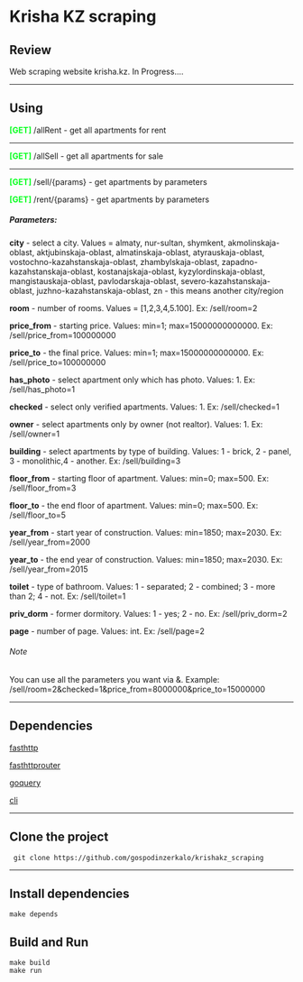 <h1>Krisha KZ scraping</h1>
<h2>Review</h2>
<p>Web scraping website krisha.kz. In Progress....</p><hr>
<h2>Using</h2>
<p><b style="color: #08ff20">[GET]</b>  /allRent - get all apartments for rent</p><hr>
<p><b style="color: #08ff20">[GET]</b>  /allSell - get all apartments for sale</p><hr>
<p><b style="color: #08ff20">[GET]</b>  /sell/{params} - get apartments by parameters</p>
<p><b style="color: #08ff20">[GET]</b>  /rent/{params} - get apartments by parameters</p>
<h5>Parameters:</h5>
<p><b>city</b> -  select a city. Values = almaty, nur-sultan, shymkent, akmolinskaja-oblast, aktjubinskaja-oblast, almatinskaja-oblast, atyrauskaja-oblast, vostochno-kazahstanskaja-oblast, zhambylskaja-oblast, zapadno-kazahstanskaja-oblast, kostanajskaja-oblast, kyzylordinskaja-oblast, mangistauskaja-oblast, pavlodarskaja-oblast, severo-kazahstanskaja-oblast, juzhno-kazahstanskaja-oblast, zn - this means another city/region</p>
<p> <b>room</b> - number of rooms. Values = [1,2,3,4,5.100]. Ex: /sell/room=2</p>
<p> <b>price_from</b> - starting price. Values: min=1; max=15000000000000. Ex: /sell/price_from=100000000</p>
<p> <b>price_to</b> - the final price. Values: min=1; max=15000000000000. Ex: /sell/price_to=100000000</p>
<p> <b>has_photo</b> - select apartment only which has photo. Values: 1. Ex: /sell/has_photo=1</p>
<p> <b>checked</b> - select only verified apartments. Values: 1. Ex: /sell/checked=1</p>
<p> <b>owner</b> - select apartments only by owner (not realtor). Values: 1. Ex: /sell/owner=1</p>
<p> <b>building</b> - select apartments by type of building. Values: 1 - brick, 2 - panel, 3 - monolithic,4 - another. Ex: /sell/building=3</p>
<p> <b>floor_from</b> - starting floor of apartment. Values: min=0; max=500. Ex: /sell/floor_from=3</p>
<p> <b>floor_to</b> - the end floor of apartment. Values: min=0; max=500. Ex: /sell/floor_to=5</p>
<p> <b>year_from</b> - start year of construction. Values: min=1850; max=2030. Ex: /sell/year_from=2000</p>
<p> <b>year_to</b> - the end year of construction. Values: min=1850; max=2030. Ex: /sell/year_from=2015</p>
<p> <b>toilet</b> - type of bathroom. Values: 1 - separated; 2 - combined; 3 - more than 2; 4 - not. Ex: /sell/toilet=1</p>
<p> <b>priv_dorm</b> - former dormitory. Values: 1 - yes; 2 - no. Ex: /sell/priv_dorm=2</p>
<p> <b>page</b> - number of page. Values: int. Ex: /sell/page=2</p>
<h6>Note</h6>
<p>You can use all the parameters you want via &. Example: /sell/room=2&checked=1&price_from=8000000&price_to=15000000</p>

<hr>
<h2>Dependencies</h2>
<p><a href="github.com/valyala/fasthttp">fasthttp</a></p>
<p><a href="github.com/buaazp/fasthttprouter">fasthttprouter</a></p>
<p><a href="github.com/PuerkitoBio/goquery">goquery</a></p>
<p><a href="github.com/urfave/cli">cli</a></p> <hr>

<h2>Clone the project</h2>
<code> git clone https://github.com/gospodinzerkalo/krishakz_scraping </code> <hr>
<h2>Install dependencies</h2>
<code>make depends</code>

<h2> Build and Run </h2>
<code>make build</code><br>
<code>make run</code>


